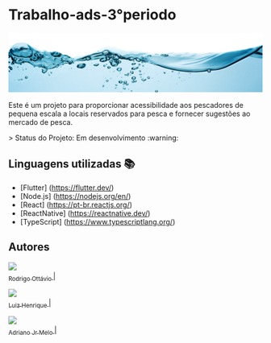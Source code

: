 # Trabalho-ads-3°periodo
<img src ="https://github.com/RodrigoOttavio/trabalho-ads/blob/master/img/agua.png">
<p align="left">Este é um projeto para proporcionar acessibilidade aos pescadores de pequena escala a locais 
reservados para pesca e fornecer sugestões ao mercado de pesca.</p>
> Status do Projeto: Em desenvolvimento :warning:

## Linguagens utilizadas :books:
- [Flutter] (https://flutter.dev/)
- [Node.js] (https://nodejs.org/en/)
- [React] (https://pt-br.reactjs.org/)
- [ReactNative] (https://reactnative.dev/)
- [TypeScript] (https://www.typescriptlang.org/)

## Autores
[<img src="https://avatars2.githubusercontent.com/u/46378210?s=400&u=071f7791bb03f8e102d835bdb9c2f0d3d24e8a34&v=" width=115 > <br> <sub> Rodrigo Ottávio </sub>](https://github.com/RodrigoOttavio)|

[<img src="https://avatars2.githubusercontent.com/u/46378210?s=400&u=071f7791bb03f8e102d835bdb9c2f0d3d24e8a34&v=" width=115 > <br> <sub> Luiz Henrique </sub>](https://github.com/Luiz-web)|

[<img src="https://avatars2.githubusercontent.com/u/46378210?s=400&u=071f7791bb03f8e102d835bdb9c2f0d3d24e8a34&v=" width=115 > <br> <sub> Adriano Jr Melo </sub>](https://github.com/Adrianojuniormelo)|

